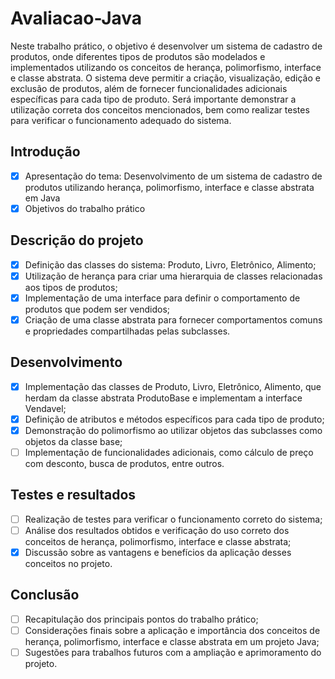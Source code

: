 # Avaliacao-Java

Neste trabalho prático, o objetivo é desenvolver um sistema de cadastro de produtos, onde diferentes tipos de produtos são modelados e implementados utilizando os conceitos de herança, polimorfismo, interface e classe abstrata. O sistema deve permitir a criação, visualização, edição e exclusão de produtos, além de fornecer funcionalidades adicionais específicas para cada tipo de produto. Será importante demonstrar a utilização correta dos conceitos mencionados, bem como realizar testes para verificar o funcionamento adequado do sistema.

## Introdução

- [x] Apresentação do tema: Desenvolvimento de um sistema de cadastro de produtos utilizando herança, polimorfismo, interface e classe abstrata em Java
- [x] Objetivos do trabalho prático

## Descrição do projeto

- [x] Definição das classes do sistema: Produto, Livro, Eletrônico, Alimento;
- [x] Utilização de herança para criar uma hierarquia de classes relacionadas aos tipos de produtos;
- [x] Implementação de uma interface para definir o comportamento de produtos que podem ser vendidos;
- [x] Criação de uma classe abstrata para fornecer comportamentos comuns e propriedades compartilhadas pelas subclasses.

## Desenvolvimento

- [x] Implementação das classes de Produto, Livro, Eletrônico, Alimento, que herdam da classe abstrata ProdutoBase e implementam a interface Vendavel;
- [x] Definição de atributos e métodos específicos para cada tipo de produto;
- [x] Demonstração do polimorfismo ao utilizar objetos das subclasses como objetos da classe base;
- [ ] Implementação de funcionalidades adicionais, como cálculo de preço com desconto, busca de produtos, entre outros.

## Testes e resultados

- [ ] Realização de testes para verificar o funcionamento correto do sistema;
- [ ] Análise dos resultados obtidos e verificação do uso correto dos conceitos de herança, polimorfismo, interface e classe abstrata;
- [x] Discussão sobre as vantagens e benefícios da aplicação desses conceitos no projeto.

## Conclusão

- [ ] Recapitulação dos principais pontos do trabalho prático;
- [ ] Considerações finais sobre a aplicação e importância dos conceitos de herança, polimorfismo, interface e classe abstrata em um projeto Java;
- [ ] Sugestões para trabalhos futuros com a ampliação e aprimoramento do projeto.